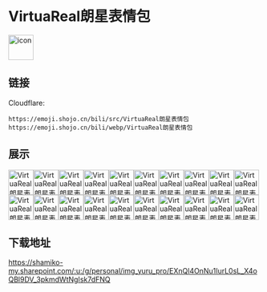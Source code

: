 # VirtuaReal朗星表情包
<img src="https://emoji.shojo.cn/bili/src/VirtuaReal朗星表情包/icon.png" width="50" height="50" alt="icon">

## 链接
Cloudflare:
```
https://emoji.shojo.cn/bili/src/VirtuaReal朗星表情包
https://emoji.shojo.cn/bili/webp/VirtuaReal朗星表情包
```
## 展示
<img src="https://emoji.shojo.cn/bili/src/VirtuaReal朗星表情包/VirtuaReal朗星表情包-咋了咋了.png" width="50" height="50" alt="VirtuaReal朗星表情包-咋了咋了"><img src="https://emoji.shojo.cn/bili/src/VirtuaReal朗星表情包/VirtuaReal朗星表情包-牛蛙.png" width="50" height="50" alt="VirtuaReal朗星表情包-牛蛙"><img src="https://emoji.shojo.cn/bili/src/VirtuaReal朗星表情包/VirtuaReal朗星表情包-呲牙.png" width="50" height="50" alt="VirtuaReal朗星表情包-呲牙"><img src="https://emoji.shojo.cn/bili/src/VirtuaReal朗星表情包/VirtuaReal朗星表情包-冲冲冲.png" width="50" height="50" alt="VirtuaReal朗星表情包-冲冲冲"><img src="https://emoji.shojo.cn/bili/src/VirtuaReal朗星表情包/VirtuaReal朗星表情包-躺平.png" width="50" height="50" alt="VirtuaReal朗星表情包-躺平"><img src="https://emoji.shojo.cn/bili/src/VirtuaReal朗星表情包/VirtuaReal朗星表情包-你这样没事.png" width="50" height="50" alt="VirtuaReal朗星表情包-你这样没事"><img src="https://emoji.shojo.cn/bili/src/VirtuaReal朗星表情包/VirtuaReal朗星表情包-救救救.png" width="50" height="50" alt="VirtuaReal朗星表情包-救救救"><img src="https://emoji.shojo.cn/bili/src/VirtuaReal朗星表情包/VirtuaReal朗星表情包-点个外卖.png" width="50" height="50" alt="VirtuaReal朗星表情包-点个外卖"><img src="https://emoji.shojo.cn/bili/src/VirtuaReal朗星表情包/VirtuaReal朗星表情包-啊！.png" width="50" height="50" alt="VirtuaReal朗星表情包-啊！"><img src="https://emoji.shojo.cn/bili/src/VirtuaReal朗星表情包/VirtuaReal朗星表情包-祈祷.png" width="50" height="50" alt="VirtuaReal朗星表情包-祈祷"><img src="https://emoji.shojo.cn/bili/src/VirtuaReal朗星表情包/VirtuaReal朗星表情包-我晕啦！.png" width="50" height="50" alt="VirtuaReal朗星表情包-我晕啦！"><img src="https://emoji.shojo.cn/bili/src/VirtuaReal朗星表情包/VirtuaReal朗星表情包-相信！.png" width="50" height="50" alt="VirtuaReal朗星表情包-相信！"><img src="https://emoji.shojo.cn/bili/src/VirtuaReal朗星表情包/VirtuaReal朗星表情包-wink.png" width="50" height="50" alt="VirtuaReal朗星表情包-wink"><img src="https://emoji.shojo.cn/bili/src/VirtuaReal朗星表情包/VirtuaReal朗星表情包-打call.png" width="50" height="50" alt="VirtuaReal朗星表情包-打call"><img src="https://emoji.shojo.cn/bili/src/VirtuaReal朗星表情包/VirtuaReal朗星表情包-窝窝头.png" width="50" height="50" alt="VirtuaReal朗星表情包-窝窝头"><img src="https://emoji.shojo.cn/bili/src/VirtuaReal朗星表情包/VirtuaReal朗星表情包-问号.png" width="50" height="50" alt="VirtuaReal朗星表情包-问号"><img src="https://emoji.shojo.cn/bili/src/VirtuaReal朗星表情包/VirtuaReal朗星表情包-慌张流汗.png" width="50" height="50" alt="VirtuaReal朗星表情包-慌张流汗"><img src="https://emoji.shojo.cn/bili/src/VirtuaReal朗星表情包/VirtuaReal朗星表情包-门在那边.png" width="50" height="50" alt="VirtuaReal朗星表情包-门在那边"><img src="https://emoji.shojo.cn/bili/src/VirtuaReal朗星表情包/VirtuaReal朗星表情包-撒泼.png" width="50" height="50" alt="VirtuaReal朗星表情包-撒泼"><img src="https://emoji.shojo.cn/bili/src/VirtuaReal朗星表情包/VirtuaReal朗星表情包-小丑竟是我.png" width="50" height="50" alt="VirtuaReal朗星表情包-小丑竟是我">

## 下载地址

https://shamiko-my.sharepoint.com/:u:/g/personal/img_yuru_pro/EXnQl4OnNu1IurL0sL_X4oQBl9DV_3pkmdWtNgIsk7dFNQ